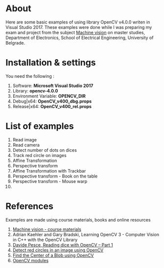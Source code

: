 # About 
Here are some basic examples of using library OpenCV v4.0.0 writen in Visual Studio 2017. These examples were done while I was preparing my exam and project from the subject [Machine vision](http://tnt.etf.rs/~mv/) on master studies, Department of Electronics, School of Electrical Engineering, University of Belgrade.

# Installation & settings
You need the following :
1. Software: **Microsoft Visual Studio 2017**
2. Library: **opencv-4.0.0**
3. Environment Variable: **OPENCV_DIR**
4. Debug|x64: **OpenCV_v400_dbg.props**
5. Release|x64: **OpenCV_v400_rel.props**

# List of examples
1.  Read image
2.  Read camera
3.  Detect number of dots on dices
4.  Track red circle on images
5.  Affine Transformation
6.  Perspective transform
7.  Affine Transformation with Trackbar
8.  Perspective transform - Book on the table
9.  Perspective transform - Mouse warp
10.

# References
Examples are made using course materials, books and online resources
1. [Machine vision - course materials](http://tnt.etf.rs/~mv/)
2. Adrian Kaehler and Gary Bradski, Learning OpenCV 3 - Computer Vision in C++ with the OpenCV Library
3. [Davide Pesce, Reading dice with OpenCV – Part 1](https://www.davidepesce.com/2019/09/06/dice-reader-part-1/)
4. [Detect red circles in an image using OpenCV](https://solarianprogrammer.com/2015/05/08/detect-red-circles-image-using-opencv/)
5. [Find the Center of a Blob using OpenCV](https://www.learnopencv.com/find-center-of-blob-centroid-using-opencv-cpp-python/)
6. [OpenCV modules](https://docs.opencv.org/4.0.0/)

